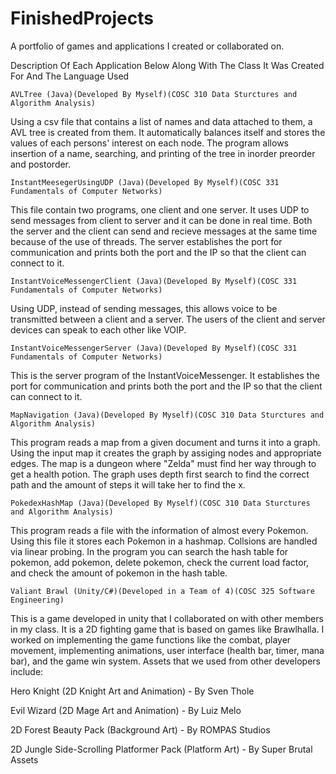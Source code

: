 # FinishedProjects
A portfolio of games and applications I created or collaborated on.

Description Of Each Application Below Along With The Class It Was Created For And The Language Used


    AVLTree (Java)(Developed By Myself)(COSC 310 Data Sturctures and Algorithm Analysis)

  Using a csv file that contains a list of names and data attached to them, a AVL tree is created from them. It automatically balances itself and stores the values of each persons' interest on each node. The program allows insertion of a name, searching, and printing of the tree in inorder preorder and postorder.


    InstantMeesegerUsingUDP (Java)(Developed By Myself)(COSC 331 Fundamentals of Computer Networks)

This file contain two programs, one client and one server. It uses UDP to send messages from client to server and it can be done in real time. Both the server and the client can send and recieve messages at the same time because of the use of threads. The server establishes the port for communication and prints both the port and the IP so that the client can connect to it.


    InstantVoiceMessengerClient (Java)(Developed By Myself)(COSC 331 Fundamentals of Computer Networks)

Using UDP, instead of sending messages, this allows voice to be transmitted between a client and a server. The users of the client and server devices can speak to each other like VOIP. 


    InstantVoiceMessengerServer (Java)(Developed By Myself)(COSC 331 Fundamentals of Computer Networks)

This is the server program of the InstantVoiceMessenger. It establishes the port for communication and prints both the port and the IP so that the client can connect to it.


    MapNavigation (Java)(Developed By Myself)(COSC 310 Data Sturctures and Algorithm Analysis)

This program reads a map from a given document and turns it into a graph. Using the input map it creates the graph by assiging nodes and appropriate edges. The map is a dungeon where "Zelda" must find her way through to get a health potion. The graph uses depth first search to find the correct path and the amount of steps it will take her to find the x.


    PokedexHashMap (Java)(Developed By Myself)(COSC 310 Data Sturctures and Algorithm Analysis)

This program reads a file with the information of almost every Pokemon. Using this file it stores each Pokemon in a hashmap. Collsions are handled via linear probing. In the program you can search the hash table for pokemon, add pokemon, delete pokemon, check the current load factor, and check the amount of pokemon in the hash table.


    Valiant Brawl (Unity/C#)(Developed in a Team of 4)(COSC 325 Software Engineering)

This is a game developed in unity that I collaborated on with other members in my class. It is a 2D fighting game that is based on games like Brawlhalla. I worked on implementing the game functions like the combat, player movement, implementing animations, user interface (health bar, timer, mana bar), and the game win system. Assets that we used from other developers include:

Hero Knight (2D Knight Art and Animation) - By Sven Thole

Evil Wizard (2D Mage Art and Animation) - By Luiz Melo

2D Forest Beauty Pack (Background Art) - By ROMPAS Studios

2D Jungle Side-Scrolling Platformer Pack (Platform Art) - By Super Brutal Assets
